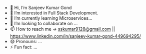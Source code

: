 - 👋 Hi, I’m Sanjeev Kumar Gond
- 👀 I’m interested in Full Stack Development.
- 🌱 I’m currently learning  Microservices...
- 💞️ I’m looking to collaborate on ...
- 📫 How to reach me -> sskumar9128@gmail.com || https://www.linkedin.com/in/sanjeev-kumar-gond-449694295/
- 😄 Pronouns: ...
- ⚡ Fun fact: ...


